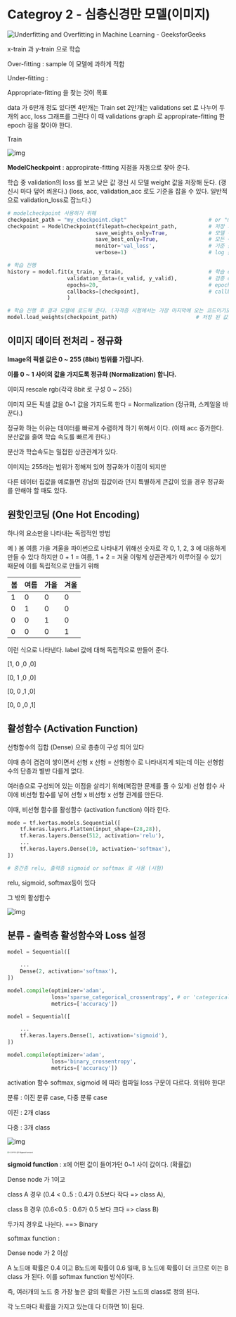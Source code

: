 # Categroy 2 - 심층신경만 모델(이미지)

![Underfitting and Overfitting in Machine Learning - GeeksforGeeks](3일차.assets/overfitting_2.png)



x-train 과 y-train 으로 학습



Over-fitting : sample 이 모델에 과하게 적합

Under-fitting : 

Appropriate-fitting 을 찾는 것이 목표

data 가 6만개 정도 있다면 4만개는 Train set 2만개는 validations set 로 나누어 두개의 acc, loss 그래프를 그린다 이 때 validations graph 로 appropirate-fitting 한 epoch 점을 찾아야 한다.

Train



![img](3일차.assets/blob.png)



**ModelCheckpoint** : appropirate-fitting 지점을 자동으로 찾아 준다.

학습 중 validation의 loss 를 보고 낮은 값 갱신 시 모델 weight 값을 저장해 둔다. (갱신시 마다 덮어 씌운다.) (loss, acc, validation_acc 로도 기준을 잡을 수 있다. 일반적으로 validation_loss로 잡느다.)

```python
# modelcheckpoint 사용하기 위해
checkpoint_path = "my_checkpoint.ckpt"							# or "my_checkpoint.h5" 로도 가능
checkpoint = ModelCheckpoint(filepath=checkpoint_path,			# 저장 파일 경로
                            save_weights_only=True,				# 모델 전체를 저장하지 않고 가중치만 저장
                            save_best_only=True,				# 모든 에폭을 저장하지 않고 베스트만 저장
                            monitor='val_loss',					# 기준 값을 선언
                            verbose=1)							# log 출력을 할지 말지 0 or 1 (출력)
```

```python
# 학습 진행
history = model.fit(x_train, y_train,							# 학습 data
                   validation_data=(x_valid, y_valid),			# 검증 data, 튜플 형식이여야 한다.
                   epochs=20,									# epoch
                   callbacks=[checkpoint],						# callbacks 여러가지가 들어갈 수 있어 s 가 붙고 리스트로
                   )
```

```python
# 학습 진행 후 결과 모델에 로드해 준다. (자격증 시험에서는 가장 마지막에 오는 코드이기도 하다.)
model.load_weights(checkpoint_path)							# 저장 된 값을 모델에 로드해 줘야 적용된다!!!
```



## 이미지 데이터 전처리 - 정규화

**Image의 픽셀 값은 0 ~ 255 (8bit) 범위를 가집니다.**

**이를 0 ~ 1 사이의 값을 가지도록 정규화 (Normalization) 합니다.**

이미지 rescale rgb(각각 8bit 로 구성 0 ~ 255)

이미지 모든 픽셀 값을 0~1 값을 가지도록 한다 = Normalization (정규화, 스케일을 바꾼다.)

정규화 하는 이유는 데이터를 빠르게 수렴하게 하기 위해서 이다. (이때 acc 증가한다. 분산값을 줄여 학습 속도를 빠르게 한다.)

분산과 학습속도는 밀접한 상관관계가 있다.

이미지는 255라는 범위가 정해져 있어 정규화가 이점이 되지만

다른 데이터 집값을 예로들면 강남의 집값이라 던지 특별하게 큰값이 있을 경우 정규화를 안해야 할 때도 있다.

## 원핫인코딩 (One Hot Encoding)

하나의 요소만을 나타내는 독립적인 방법

예 ) 봄 여름 가을 겨울을 파이썬으로 나타내기 위해선 숫자로 각 0, 1, 2, 3 에 대응하게 만들 수 있다 하지만 0 + 1 = 여름, 1 + 2 = 겨울 이렇게 상관관계가 이루어질 수 있기 때문에 이를 독립적으로 만들기 위해

| 봄   | 여름 | 가을 | 겨울 |
| ---- | ---- | ---- | ---- |
| 1    | 0    | 0    | 0    |
| 0    | 1    | 0    | 0    |
| 0    | 0    | 1    | 0    |
| 0    | 0    | 0    | 1    |

이런 식으로 나타낸다.  label 값에 대해 독립적으로 만들어 준다.

[1, 0 ,0 ,0]

[0, 1 ,0 ,0]

[0, 0 ,1 ,0] 

[0, 0 ,0 ,1]


## 활성함수 (Activation Function)

선형함수의 집합 (Dense) 으로 층층이 구성 되어 있다

이때 층이 겹겹이 쌓이면서 선형 x 선형 = 선형함수 로 나타내지게 되는데 이는 선형함수의 단층과 별반 다를게 없다.

여러층으로 구성되어 있는 이점을 살리기 위해(복잡한 문제를 풀 수 있게) 선형 함수 사이에 비선형 함수를 넣어 선형 x 비선형 x 선형 관계를 만든다.

이때, 비선형 함수를 활성함수 (activation function) 이라 한다.

```python
mode = tf.kertas.models.Sequential([
    tf.keras.layers.Flatten(input_shape=(28,28)),
    tf.keras.layers.Dense(512, activation='relu'),
    ...
    tf.keras.layers.Dense(10, activation='softmax'),
])

# 중간층 relu, 출력층 sigmoid or softmax 로 사용 (시험)
```



relu, sigmoid, softmax등이 있다

그 밖의 활성함수

![img](3일차.assets/sGXeijCiskUZjxggI6LGHTnlG2Xc1Pm1.png)



## 분류 - 출력층 활성함수와 Loss 설정

```python
model = Sequential([

    ...
    Dense(2, activation='softmax'),
])

model.compile(optimizer='adam',
              loss='sparse_categorical_crossentropy', # or 'categorical_crossentropy', y의 label이 원핫인코딩이 되어있는지에 따라 결정
              metrics=['accuracy'])
```

```python
model = Sequential([

    ...
    tf.keras.layers.Dense(1, activation='sigmoid'),
])

model.compile(optimizer='adam',
              loss='binary_crossentropy',
              metrics=['accuracy'])
```

activation 함수 softmax, sigmoid 에 따라 컴파일 loss 구문이 다르다. 외워야 한다!

분류 : 이진 분류 case, 다중 분류 case

이진 : 2개 class

다중 : 3개 class



![img](3일차.assets/BXnew9OZiEM8Ck5wIXQ17JhGmCa9WmIg.png)

<img src="3일차.assets/99FC323D5DA6F5251D.png" alt="시그모이드 함수(Sigmoid function)" style="zoom: 25%;" />

**sigmoid function** : x에 어떤 값이 들어가던 0~1 사이 값이다. (확률값)

Dense node 가 1이고 

class A 경우 (0.4 < 0..5 : 0.4가 0.5보다 작다 => class A), 

class B 경우 (0.6<0.5 : 0.6가 0.5 보다 크다 => class B)

두가지 경우로 나뉜다. ==> Binary



softmax function : 

Dense node 가 2 이상

A 노드애 확률은 0.4 이고 B노드에 확률이 0.6 일때, B 노드에 확률이 더 크므로 이는 B class 가 된다. 이를 softmax function 방식이다.

즉, 여러개의 노드 중 가장 높은 갚의 확률은 가진 노드의 class로 정의 된다.

각 노드마다 확률을 가지고 있는데 다 더하면 1이 된다. 





